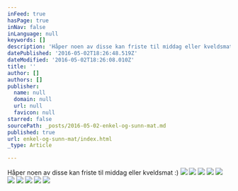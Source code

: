 ```yaml
---
inFeed: true
hasPage: true
inNav: false
inLanguage: null
keywords: []
description: 'Håper noen av disse kan friste til middag eller kveldsmat :)'
datePublished: '2016-05-02T18:26:48.519Z'
dateModified: '2016-05-02T18:26:08.010Z'
title: ''
author: []
authors: []
publisher:
  name: null
  domain: null
  url: null
  favicon: null
starred: false
sourcePath: _posts/2016-05-02-enkel-og-sunn-mat.md
published: true
url: enkel-og-sunn-mat/index.html
_type: Article

---
```

Håper noen av disse kan friste til middag eller kveldsmat :)
![](https://the-grid-user-content.s3-us-west-2.amazonaws.com/d0ffd4df-9990-4722-9d22-dc4913a44dd9.jpg)
![](https://the-grid-user-content.s3-us-west-2.amazonaws.com/35cdafab-26a1-48c7-b8d0-571e70befc83.jpg)
![](https://the-grid-user-content.s3-us-west-2.amazonaws.com/7cce42b8-e61f-4ccf-9ac8-aafaedeb27d9.jpg)
![](https://the-grid-user-content.s3-us-west-2.amazonaws.com/dfdf040f-e4ee-4568-932d-2451bf1b12f1.jpg)
![](https://the-grid-user-content.s3-us-west-2.amazonaws.com/2923bfae-2d34-412f-82cd-c37026197061.jpg)
![](https://the-grid-user-content.s3-us-west-2.amazonaws.com/00cea19a-6745-43e7-8ec8-aef999668310.jpg)
![](https://the-grid-user-content.s3-us-west-2.amazonaws.com/364b5ce7-cfd3-4b13-a83b-13e10d26a91b.jpg)
![](https://the-grid-user-content.s3-us-west-2.amazonaws.com/350cf10d-ff8a-4dbd-8c45-cdfc56d6538b.jpg)
![](https://the-grid-user-content.s3-us-west-2.amazonaws.com/d96d189f-bc6b-47cc-8f6c-619fd5f6b747.jpg)
![](https://the-grid-user-content.s3-us-west-2.amazonaws.com/8693f667-f550-4793-ab8f-ab45d7548a6c.jpg)